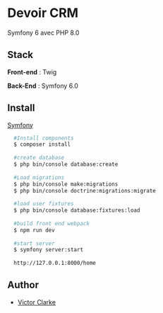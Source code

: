 # Devoir CRM

Symfony 6 avec PHP 8.0

## Stack

**Front-end** : Twig

**Back-End** : Symfony 6.0

## Install

[Symfony](https://symfony.com/download)

```bash
  #Install components
  $ composer install
    
  #create database
  $ php bin/console database:create
  
  #Load migrations
  $ php bin/console make:migrations
  $ php bin/console doctrine:migrations:migrate
  
  #load user fixtures
  $ php bin/console database:fixtures:load
  
  #build front end webpack
  $ npm run dev
  
  #start server  
  $ symfony server:start
  
  http://127.0.0.1:8000/home
```

## Author
- [Victor Clarke](https://github.com/Greugreu)